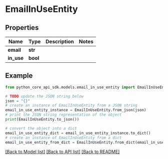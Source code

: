 # EmailInUseEntity


## Properties

Name | Type | Description | Notes
------------ | ------------- | ------------- | -------------
**email** | **str** |  | 
**in_use** | **bool** |  | 

## Example

```python
from python_core_api_sdk.models.email_in_use_entity import EmailInUseEntity

# TODO update the JSON string below
json = "{}"
# create an instance of EmailInUseEntity from a JSON string
email_in_use_entity_instance = EmailInUseEntity.from_json(json)
# print the JSON string representation of the object
print(EmailInUseEntity.to_json())

# convert the object into a dict
email_in_use_entity_dict = email_in_use_entity_instance.to_dict()
# create an instance of EmailInUseEntity from a dict
email_in_use_entity_from_dict = EmailInUseEntity.from_dict(email_in_use_entity_dict)
```
[[Back to Model list]](../README.md#documentation-for-models) [[Back to API list]](../README.md#documentation-for-api-endpoints) [[Back to README]](../README.md)


